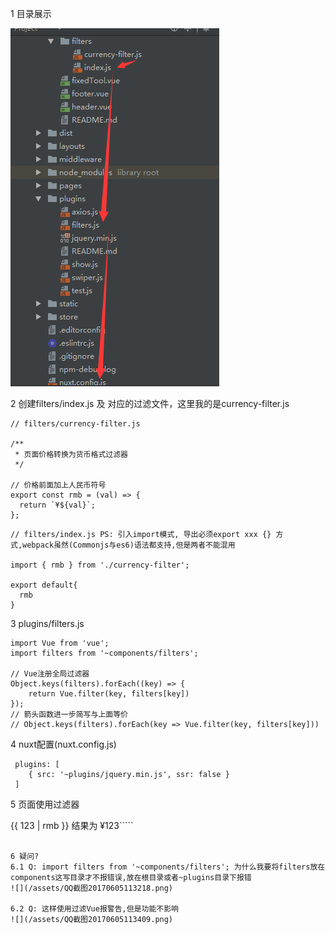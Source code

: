 
1 目录展示

![](/assets/filter.png)

2 创建filters/index.js 及 对应的过滤文件，这里我的是currency-filter.js

    // filters/currency-filter.js

    /**
     * 页面价格转换为货币格式过滤器
     */

    // 价格前面加上人民币符号
    export const rmb = (val) => {
      return `¥${val}`;
    };


```
// filters/index.js PS: 引入import模式, 导出必须export xxx {} 方式,webpack虽然(Commonjs与es6)语法都支持,但是两者不能混用

import { rmb } from './currency-filter';

export default{
  rmb
}
```

3 plugins/filters.js 

```
import Vue from 'vue';
import filters from '~components/filters';

// Vue注册全局过滤器
Object.keys(filters).forEach((key) => {
    return Vue.filter(key, filters[key])
});
// 箭头函数进一步简写与上面等价
// Object.keys(filters).forEach(key => Vue.filter(key, filters[key]))
```

4 nuxt配置\(nuxt.config.js\) 

```
 plugins: [
    { src: '~plugins/jquery.min.js', ssr: false }
 ]
```

5 页面使用过滤器 

{{ 123 \| rmb }}  结果为 ¥123`````
`````

6 疑问?
6.1 Q: import filters from '~components/filters'; 为什么我要将filters放在components这写目录才不报错误,放在根目录或者~plugins目录下报错
![](/assets/QQ截图20170605113218.png)

6.2 Q: 这样使用过滤Vue报警告,但是功能不影响
![](/assets/QQ截图20170605113409.png)